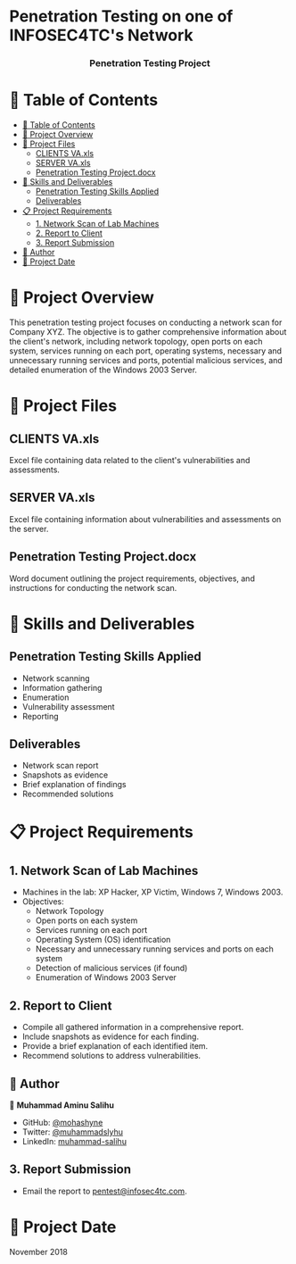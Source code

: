 # Penetration Testing on one of INFOSEC4TC's Network 

<a name="readme-top"></a>

<div align="center">

  <h3><b>Penetration Testing Project</b></h3>

</div>

# 📗 Table of Contents

- [📗 Table of Contents](#-table-of-contents)
- [📖 Project Overview](#-project-overview)
- [📂 Project Files](#-project-files)
  - [CLIENTS VA.xls](#clients-va)
  - [SERVER VA.xls](#server-va)
  - [Penetration Testing Project.docx](#penetration-testing-project)
- [🔧 Skills and Deliverables](#-skills-and-deliverables)
  - [Penetration Testing Skills Applied](#penetration-testing-skills-applied)
  - [Deliverables](#deliverables)
- [📋 Project Requirements](#-project-requirements)
  - [1. Network Scan of Lab Machines](#1-network-scan-of-lab-machines)
  - [2. Report to Client](#2-report-to-client)
  - [3. Report Submission](#3-report-submission)
- [👥 Author ](#-author-)
- [📅 Project Date](#-project-date)

<!-- PROJECT OVERVIEW -->

# 📖 Project Overview <a name="project-overview"></a>

This penetration testing project focuses on conducting a network scan for Company XYZ. The objective is to gather comprehensive information about the client's network, including network topology, open ports on each system, services running on each port, operating systems, necessary and unnecessary running services and ports, potential malicious services, and detailed enumeration of the Windows 2003 Server.

<!-- PROJECT FILES -->

# 📂 Project Files <a name="project-files"></a>

## CLIENTS VA.xls <a name="clients-va"></a>

Excel file containing data related to the client's vulnerabilities and assessments.

## SERVER VA.xls <a name="server-va"></a>

Excel file containing information about vulnerabilities and assessments on the server.

## Penetration Testing Project.docx <a name="penetration-testing-project"></a>

Word document outlining the project requirements, objectives, and instructions for conducting the network scan.

<!-- SKILLS AND DELIVERABLES -->

# 🔧 Skills and Deliverables <a name="skills-and-deliverables"></a>

## Penetration Testing Skills Applied <a name="penetration-testing-skills-applied"></a>

- Network scanning
- Information gathering
- Enumeration
- Vulnerability assessment
- Reporting

## Deliverables <a name="deliverables"></a>

- Network scan report
- Snapshots as evidence
- Brief explanation of findings
- Recommended solutions

<!-- PROJECT REQUIREMENTS -->

# 📋 Project Requirements <a name="project-requirements"></a>

## 1. Network Scan of Lab Machines <a name="1-network-scan-of-lab-machines"></a>

- Machines in the lab: XP Hacker, XP Victim, Windows 7, Windows 2003.
- Objectives:
    - Network Topology
    - Open ports on each system
    - Services running on each port
    - Operating System (OS) identification
    - Necessary and unnecessary running services and ports on each system
    - Detection of malicious services (if found)
    - Enumeration of Windows 2003 Server

## 2. Report to Client <a name="2-report-to-client"></a>

- Compile all gathered information in a comprehensive report.
- Include snapshots as evidence for each finding.
- Provide a brief explanation of each identified item.
- Recommend solutions to address vulnerabilities.

## 👥 Author <a name="authors"></a>

👤 **Muhammad Aminu Salihu**

- GitHub: [@mohashyne](https://github.com/mohashyne)
- Twitter: [@muhammadslyhu](https://twitter.com/muhammadsalyhu)
- LinkedIn: [muhammad-salihu](https://linkedin.com/in/msalyhu)  

## 3. Report Submission <a name="3-report-submission"></a>

- Email the report to pentest@infosec4tc.com.

<!-- PROJECT DATE -->

# 📅 Project Date <a name="project-date"></a>

November 2018
